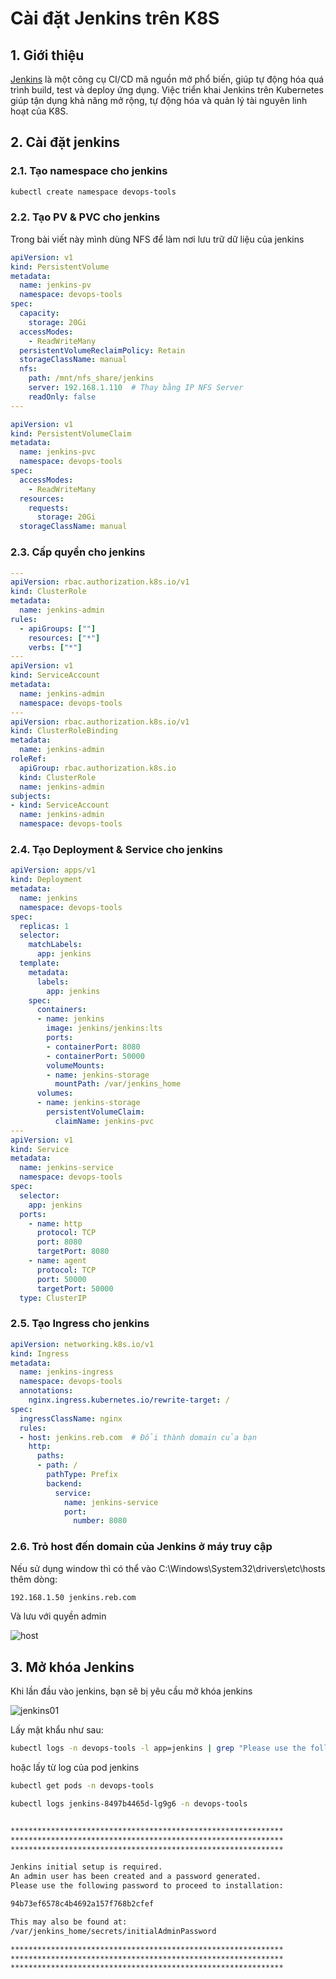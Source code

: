 # Cài đặt Jenkins trên K8S

## 1. Giới thiệu

[Jenkins](https://www.jenkins.io/doc/book/getting-started/) là một công cụ CI/CD mã nguồn mở phổ biến, giúp tự động hóa quá trình build, test và deploy ứng dụng. Việc triển khai Jenkins trên Kubernetes giúp tận dụng khả năng mở rộng, tự động hóa và quản lý tài nguyên linh hoạt của K8S.

## 2. Cài đặt jenkins

### 2.1. Tạo namespace cho jenkins

```bash 
kubectl create namespace devops-tools
```

### 2.2. Tạo PV & PVC cho jenkins
Trong bài viết này mình dùng NFS để làm nơi lưu trữ dữ liệu của jenkins


```yaml title="volume.yaml"  linenums="1"
apiVersion: v1
kind: PersistentVolume
metadata:
  name: jenkins-pv
  namespace: devops-tools
spec:
  capacity:
    storage: 20Gi
  accessModes:
    - ReadWriteMany
  persistentVolumeReclaimPolicy: Retain
  storageClassName: manual
  nfs:
    path: /mnt/nfs_share/jenkins
    server: 192.168.1.110  # Thay bằng IP NFS Server
    readOnly: false
---

apiVersion: v1
kind: PersistentVolumeClaim
metadata:
  name: jenkins-pvc
  namespace: devops-tools
spec:
  accessModes:
    - ReadWriteMany
  resources:
    requests:
      storage: 20Gi
  storageClassName: manual

```


### 2.3. Cấp quyền cho jenkins


```yaml title="jenkins-01-serviceAccount.yaml"  linenums="1"
---
apiVersion: rbac.authorization.k8s.io/v1
kind: ClusterRole
metadata:
  name: jenkins-admin
rules:
  - apiGroups: [""]
    resources: ["*"]
    verbs: ["*"]
---
apiVersion: v1
kind: ServiceAccount
metadata:
  name: jenkins-admin
  namespace: devops-tools
---
apiVersion: rbac.authorization.k8s.io/v1
kind: ClusterRoleBinding
metadata:
  name: jenkins-admin
roleRef:
  apiGroup: rbac.authorization.k8s.io
  kind: ClusterRole
  name: jenkins-admin
subjects:
- kind: ServiceAccount
  name: jenkins-admin
  namespace: devops-tools

```



### 2.4. Tạo Deployment & Service cho jenkins


```yaml title="deployment.yaml"  linenums="1"
apiVersion: apps/v1
kind: Deployment
metadata:
  name: jenkins
  namespace: devops-tools
spec:
  replicas: 1
  selector:
    matchLabels:
      app: jenkins
  template:
    metadata:
      labels:
        app: jenkins
    spec:
      containers:
      - name: jenkins
        image: jenkins/jenkins:lts
        ports:
        - containerPort: 8080
        - containerPort: 50000
        volumeMounts:
        - name: jenkins-storage
          mountPath: /var/jenkins_home
      volumes:
      - name: jenkins-storage
        persistentVolumeClaim:
          claimName: jenkins-pvc
---
apiVersion: v1
kind: Service
metadata:
  name: jenkins-service
  namespace: devops-tools
spec:
  selector:
    app: jenkins
  ports:
    - name: http
      protocol: TCP
      port: 8080
      targetPort: 8080
    - name: agent
      protocol: TCP
      port: 50000
      targetPort: 50000
  type: ClusterIP

```

### 2.5. Tạo Ingress cho jenkins


```yaml title="ingress.yaml"  linenums="1"
apiVersion: networking.k8s.io/v1
kind: Ingress
metadata:
  name: jenkins-ingress
  namespace: devops-tools
  annotations:
    nginx.ingress.kubernetes.io/rewrite-target: /
spec:
  ingressClassName: nginx
  rules:
  - host: jenkins.reb.com  # Đổi thành domain của bạn
    http:
      paths:
      - path: /
        pathType: Prefix
        backend:
          service:
            name: jenkins-service
            port:
              number: 8080
```

### 2.6. Trỏ host đến domain của Jenkins ở máy truy cập

Nếu sử dụng window thì có thể vào C:\Windows\System32\drivers\etc\hosts thêm dòng:

```bash 
192.168.1.50 jenkins.reb.com
```

Và lưu với quyền admin

![host](images/host.png)


## 3. Mở khóa Jenkins
Khi lần đầu vào jenkins, bạn sẽ bị yêu cầu mở khóa jenkins

![jenkins01](images/jenkins01.jpg)


Lấy mật khẩu như sau:

```bash 
kubectl logs -n devops-tools -l app=jenkins | grep "Please use the following password"

```

hoặc lấy từ log của pod jenkins

```bash 
kubectl get pods -n devops-tools
```

```bash 
kubectl logs jenkins-8497b4465d-lg9g6 -n devops-tools


*************************************************************
*************************************************************
*************************************************************

Jenkins initial setup is required.
An admin user has been created and a password generated.
Please use the following password to proceed to installation:

94b73ef6578c4b4692a157f768b2cfef

This may also be found at:
/var/jenkins_home/secrets/initialAdminPassword

*************************************************************
*************************************************************
*************************************************************
```
